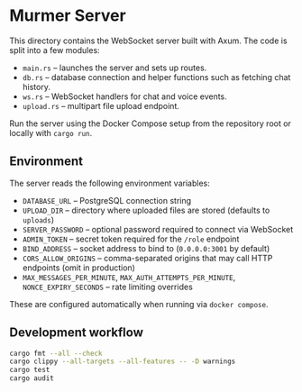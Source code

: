 # Murmer Server

This directory contains the WebSocket server built with Axum. The code is split into a few modules:

- `main.rs` – launches the server and sets up routes.
- `db.rs` – database connection and helper functions such as fetching chat history.
- `ws.rs` – WebSocket handlers for chat and voice events.
- `upload.rs` – multipart file upload endpoint.

Run the server using the Docker Compose setup from the repository root or locally with `cargo run`.

## Environment
The server reads the following environment variables:

- `DATABASE_URL` – PostgreSQL connection string
- `UPLOAD_DIR` – directory where uploaded files are stored (defaults to `uploads`)
- `SERVER_PASSWORD` – optional password required to connect via WebSocket
- `ADMIN_TOKEN` – secret token required for the `/role` endpoint
- `BIND_ADDRESS` – socket address to bind to (`0.0.0.0:3001` by default)
- `CORS_ALLOW_ORIGINS` – comma-separated origins that may call HTTP endpoints (omit in production)
- `MAX_MESSAGES_PER_MINUTE`, `MAX_AUTH_ATTEMPTS_PER_MINUTE`, `NONCE_EXPIRY_SECONDS` – rate limiting overrides

These are configured automatically when running via `docker compose`.

## Development workflow

```bash
cargo fmt --all --check
cargo clippy --all-targets --all-features -- -D warnings
cargo test
cargo audit
```
